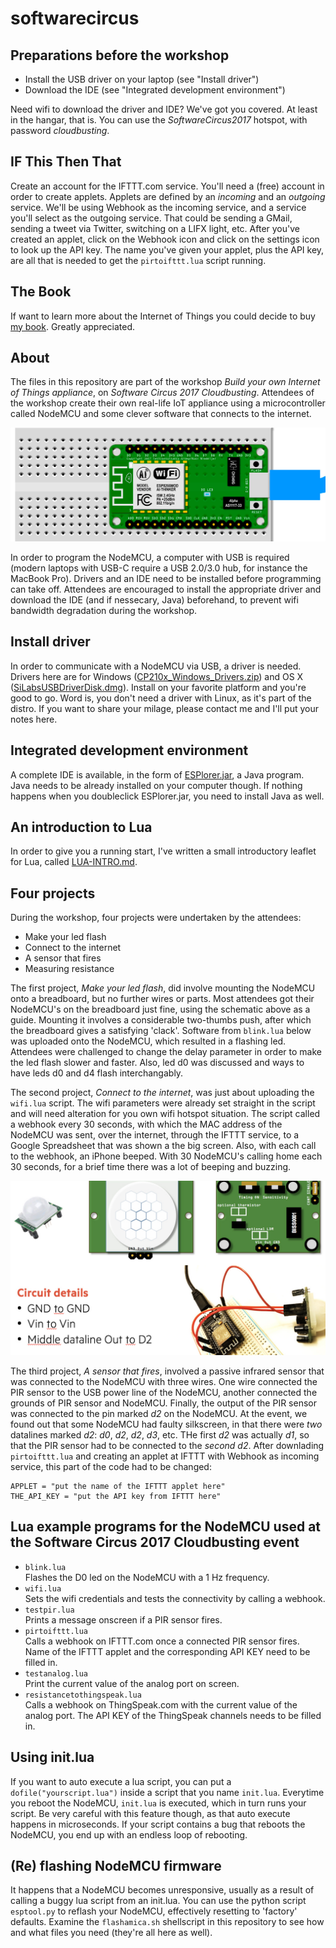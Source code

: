 # softwarecircus
## Preparations before the workshop
* Install the USB driver on your laptop (see "Install driver")
* Download the IDE (see "Integrated development environment")  

Need wifi to download the driver and IDE? We've got you covered. At least in the hangar, that is. You can use the _SoftwareCircus2017_ hotspot, with password _cloudbusting_.

## IF This Then That
Create an account for the IFTTT.com service. You'll need a (free) account in order to create applets. Applets are defined by an _incoming_ and an _outgoing_ service. We'll be using Webhook as the incoming service, and a service you'll select as the outgoing service. That could be sending a GMail, sending a tweet via Twitter, switching on a LIFX light, etc. After you've created an applet, click on the Webhook icon and click on the settings icon to look up the API key. The name you've given your applet, plus the API key, are all that is needed to get the `pirtoifttt.lua` script running.

## The Book
If want to learn more about the Internet of Things you could decide to buy [my book](https://www.bol.com/nl/p/zelf-iot-toepassing-maken-alledaagse-voorwerpen-probleemloos-met-internet-of-things-verbinden/9200000074414682/?suggestionType=featured_product&suggestedFor=zelf%20een%20i&originalSearchContext=media_all&originalSection=main). Greatly appreciated.

## About  
The files in this repository are part of the workshop *Build your own Internet of Things appliance*, on *Software Circus 2017 Cloudbusting*. Attendees of the workshop create their own real-life IoT appliance using a microcontroller called NodeMCU and some clever software that connects to the internet.

![Image of a NodeMCU on a breadboard](https://github.com/rudiniemeijer/softwarecircus/blob/master/nodemcu-on-breadboard.jpg)

In order to program the NodeMCU, a computer with USB is required (modern laptops with USB-C require a USB 2.0/3.0 hub, for instance the MacBook Pro). Drivers and an IDE need to be installed before programming can take off. Attendees are encouraged to install the appropriate driver and download the IDE (and if nessecary, Java) beforehand, to prevent wifi bandwidth degradation during the workshop.

## Install driver
In order to communicate with a NodeMCU via USB, a driver is needed. Drivers here are for Windows ([CP210x_Windows_Drivers.zip](https://github.com/rudiniemeijer/softwarecircus/blob/master/CP210x_Windows_Drivers.zip)) and OS X ([SiLabsUSBDriverDisk.dmg](https://github.com/rudiniemeijer/softwarecircus/blob/master/SiLabsUSBDriverDisk.dmg)). Install on your favorite platform and you're good to go. Word is, you don't need a driver with Linux, as it's part of the distro. If you want to share your milage, please contact me and I'll put your notes here.

## Integrated development environment
A complete IDE is available, in the form of [ESPlorer.jar](https://github.com/rudiniemeijer/softwarecircus/blob/master/ESPlorer.jar), a Java program. Java needs to be already installed on your computer though. If nothing happens when you doubleclick ESPlorer.jar, you need to install Java as well.

## An introduction to Lua
In order to give you a running start, I've written a small introductory leaflet for Lua, called [LUA-INTRO.md](https://github.com/rudiniemeijer/softwarecircus/blob/master/LUA-INTRO.md).

## Four projects
During the workshop, four projects were undertaken by the attendees:
* Make your led flash
* Connect to the internet
* A sensor that fires
* Measuring resistance

The first project, _Make your led flash_, did involve mounting the NodeMCU onto a breadboard, but no further wires or parts. Most attendees got their NodeMCU's on the breadboard just fine, using the schematic above as a guide. Mounting it involves a considerable two-thumbs push, after which the breadboard gives a satisfying 'clack'. Software from `blink.lua` below was uploaded onto the NodeMCU, which resulted in a flashing led. Attendees were challenged to change the delay parameter in order to make the led flash slower and faster. Also, led d0 was discussed and ways to have leds d0 and d4 flash interchangably.

The second project, _Connect to the internet_, was just about uploading the `wifi.lua` script. The wifi parameters were already set straight in the script and will need alteration for you own wifi hotspot situation. The script called a webhook every 30 seconds, with which the MAC address of the NodeMCU was sent, over the internet, through the IFTTT service, to a Google Spreadsheet that was shown a the big screen. Also, with each call to the webhook, an iPhone beeped. With 30 NodeMCU's calling home each 30 seconds, for a brief time there was a lot of beeping and buzzing.

![Image of a PIR sensor connected to a NodeMCU](https://github.com/rudiniemeijer/softwarecircus/blob/master/diagram-of-pir-to-nodemcu.jpg)

The third project, _A sensor that fires_, involved a passive infrared sensor that was connected to the NodeMCU with three wires. One wire connected the PIR sensor to the USB power line of the NodeMCU, another connected the grounds of PIR sensor and NodeMCU. Finally, the output of the PIR sensor was connected to the pin marked _d2_ on the NodeMCU. At the event, we found out that some NodeMCU had faulty silkscreen, in that there were _two_ datalines marked _d2_: _d0_, _d2_, _d2_, _d3_, etc. THe first _d2_ was actually _d1_, so that the PIR sensor had to be connected to the _second_ _d2_. After downlading `pirtoifttt.lua` and creating an applet at IFTTT with Webhook as incoming service, this part of the code had to be changed:

```-- Change this
APPLET = "put the name of the IFTTT applet here"
THE_API_KEY = "put the API key from IFTTT here"
```

## Lua example programs for the NodeMCU used at the Software Circus 2017 Cloudbusting event
* `blink.lua`  
Flashes the D0 led on the NodeMCU with a 1 Hz frequency.
* `wifi.lua`  
Sets the wifi credentials and tests the connectivity by calling a webhook.
* `testpir.lua`  
Prints a message onscreen if a PIR sensor fires.
* `pirtoifttt.lua`  
Calls a webhook on IFTTT.com once a connected PIR sensor fires. Name of the IFTTT applet and the corresponding API KEY need to be filled in.
* `testanalog.lua`  
Print the current value of the analog port on screen.  
* `resistancetothingspeak.lua`   
Calls a webhook on ThingSpeak.com with the current value of the analog port. The API KEY of the ThingSpeak channels needs to be filled in.

## Using init.lua
If you want to auto execute a lua script, you can put a `dofile("yourscript.lua")` inside a script that you name `init.lua`. Everytime you reboot the NodeMCU, `init.lua` is executed, which in turn runs your script. Be very careful with this feature though, as that auto execute happens in microseconds. If your script contains a bug that reboots the NodeMCU, you end up with an endless loop of rebooting.

## (Re) flashing NodeMCU firmware
It happens that a NodeMCU becomes unresponsive, usually as a result of calling a buggy lua script from an init.lua. You can use the python script `esptool.py` to reflash your NodeMCU, effectively resetting to 'factory' defaults. Examine the `flashamica.sh` shellscript in this repository to see how and what files you need (they're all here as well).
